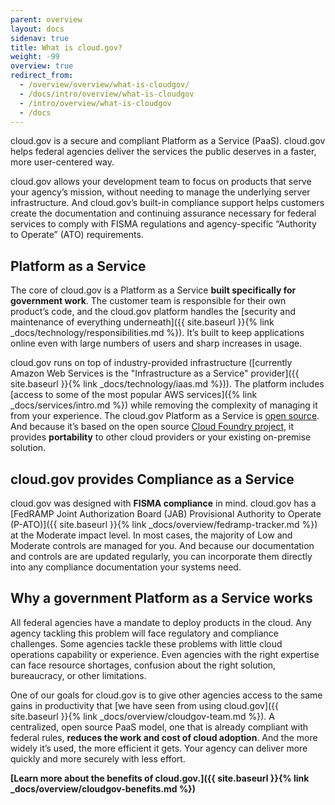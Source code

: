 ```yaml
---
parent: overview
layout: docs
sidenav: true
title: What is cloud.gov?
weight: -99
overview: true
redirect_from:
  - /overview/overview/what-is-cloudgov/
  - /docs/intro/overview/what-is-cloudgov
  - /intro/overview/what-is-cloudgov
  - /docs
---
```


cloud.gov is a secure and compliant Platform as a Service (PaaS). cloud.gov helps federal agencies deliver the services the public deserves in a faster, more user-centered way.

cloud.gov allows your development team to focus on products that serve your agency’s mission, without needing to manage the underlying server infrastructure. And cloud.gov’s built-in compliance support helps customers create the documentation and continuing assurance necessary for federal services to comply with FISMA regulations and agency-specific “Authority to Operate” (ATO) requirements.

## Platform as a Service

The core of cloud.gov is a Platform as a Service **built specifically for government work**. The customer team is responsible for their own product’s code, and the cloud.gov platform handles the [security and maintenance of everything underneath]({{ site.baseurl }}{% link _docs/technology/responsibilities.md %}). It’s built to keep applications online even with large numbers of users and sharp increases in usage.

cloud.gov runs on top of industry-provided infrastructure ([currently Amazon Web Services is the "Infrastructure as a Service" provider]({{ site.baseurl }}{% link _docs/technology/iaas.md %})). The platform includes [access to some of the most popular AWS services]({% link _docs/services/intro.md %}) while removing the complexity of managing it from your experience. The cloud.gov Platform as a Service is [open source](https://github.com/cloud-gov/). And because it’s based on the open source [Cloud Foundry project](http://www.cloudfoundry.org/), it provides **portability** to other cloud providers or your existing on-premise solution.

## cloud.gov provides Compliance as a Service

cloud.gov was designed with **FISMA compliance** in mind. cloud.gov has a [FedRAMP Joint Authorization Board (JAB) Provisional Authority to Operate (P-ATO)]({{ site.baseurl }}{% link _docs/overview/fedramp-tracker.md %}) at the Moderate impact level. In most cases, the majority of Low and Moderate controls are managed for you. And because our documentation and controls are are updated regularly, you can incorporate them directly into any compliance documentation your systems need.

## Why a government Platform as a Service works

All federal agencies have a mandate to deploy products in the cloud. Any agency tackling this problem will face regulatory and compliance challenges. Some agencies tackle these problems with little cloud operations capability or experience. Even agencies with the right expertise can face resource shortages, confusion about the right solution, bureaucracy, or other limitations.

One of our goals for cloud.gov is to give other agencies access to the same gains in productivity that [we have seen from using cloud.gov]({{ site.baseurl }}{% link _docs/overview/cloudgov-team.md %}). A centralized, open source PaaS model, one that is already compliant with federal rules, **reduces the work and cost of cloud adoption**. And the more widely it’s used, the more efficient it gets. Your agency can deliver more quickly and more securely with less effort.

**[Learn more about the benefits of cloud.gov.]({{ site.baseurl }}{% link _docs/overview/cloudgov-benefits.md %})**
